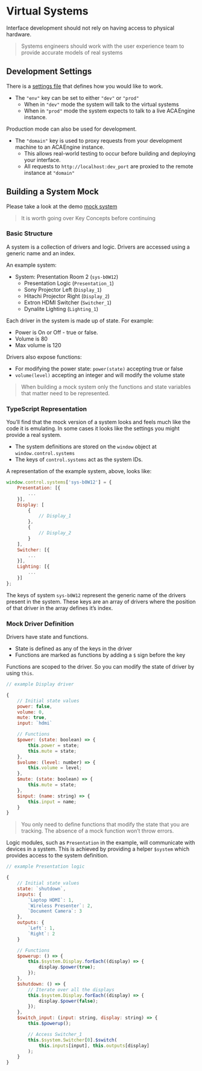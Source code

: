 # Virtual Systems

Interface development should not rely on having access to physical hardware.

> Systems engineers should work with the user experience team to provide accurate models of real systems

## Development Settings

There is a [settings file](https://github.com/acaprojects/ngx-composer-starter/blob/master/src/assets/settings.json) that defines how you would like to work.

* The `"env"` key can be set to either `"dev"` or `"prod"`
  * When in `"dev"` mode the system will talk to the virtual systems
  * When in `"prod"` mode the system expects to talk to a live ACA Engine instance.

Production mode can also be used for development.

* The `"domain"` key is used to proxy requests from your development machine to an ACA Engine instance.
  * This allows real-world testing to occur before building and deploying your interface.
  * All requests to `http://localhost:dev_port` are proxied to the remote instance at `"domain"`

## Building a System Mock

Please take a look at the demo [mock system](https://github.com/acaprojects/ngx-composer-starter/blob/master/src/app/shared/mock/system.mockup.ts)

> It is worth going over Key Concepts before continuing

### Basic Structure

A system is a collection of drivers and logic. Drivers are accessed using a generic name and an index.

An example system:

* System: Presentation Room 2 \(`sys-b0W12`\)
  * Presentation Logic \(`Presentation_1`\)
  * Sony Projector Left \(`Display_1`\)
  * Hitachi Projector Right \(`Display_2`\)
  * Extron HDMI Switcher \(`Switcher_1`\)
  * Dynalite Lighting \(`Lighting_1`\)

Each driver in the system is made up of state. For example:

* Power is On or Off - true or false.
* Volume is 80
* Max volume is 120

Drivers also expose functions:

* For modifying the power state: `power(state)` accepting true or false
* `volume(level)` accepting an integer and will modify the volume state

> When building a mock system only the functions and state variables that matter need to be represented.

### TypeScript Representation

You’ll find that the mock version of a system looks and feels much like the code it is emulating. In some cases it looks like the settings you might provide a real system.

* The system definitions are stored on the `window` object at `window.control.systems`
* The keys of `control.systems` act as the system IDs.

A representation of the example system, above, looks like:

```javascript
window.control.systems['sys-b0W12'] = {
    Presentation: [{
        ...
    }],
    Display: [
        {
            // Display_1
        },
        {
            // Display_2
        }
    ],
    Switcher: [{
        ...
    }],
    Lighting: [{
        ...
    }]
};
```

The keys of system `sys-b0W12` represent the generic name of the drivers present in the system. These keys are an array of drivers where the position of that driver in the array defines it’s index.

### Mock Driver Definition

Drivers have state and functions.

* State is defined as any of the keys in the driver
* Functions are marked as functions by adding a `$` sign before the key

Functions are scoped to the driver. So you can modify the state of driver by using `this`.

```javascript
// example Display driver

{
    // Initial state values
    power: false,
    volume: 0,
    mute: true,
    input: `hdmi`

    // Functions
    $power: (state: boolean) => {
        this.power = state;
        this.mute = state;
    },
    $volume: (level: number) => {
        this.volume = level;
    },
    $mute: (state: boolean) => {
        this.mute = state;
    },
    $input: (name: string) => {
        this.input = name;
    }
}
```

> You only need to define functions that modify the state that you are tracking. The absence of a mock function won’t throw errors.

Logic modules, such as `Presentation` in the example, will communicate with devices in a system. This is achieved by providing a helper `$system` which provides access to the system definition.

```javascript
// example Presentation logic

{
    // Initial state values
    state: `shutdown`,
    inputs: {
        `Laptop HDMI`: 1,
        `Wireless Presenter`: 2,
        `Document Camera`: 3
    },
    outputs: {
        `Left`: 1,
        `Right`: 2
    }

    // Functions
    $powerup: () => {
        this.$system.Display.forEach((display) => {
            display.$power(true);
        });
    },
    $shutdown: () => {
        // Iterate over all the displays
        this.$system.Display.forEach((display) => {
            display.$power(false);
        });
    },
    $switch_input: (input: string, display: string) => {
        this.$powerup();

        // Access Switcher_1
        this.$system.Switcher[0].$switch(
            this.inputs[input], this.outputs[display]
        );
    }
}
```

